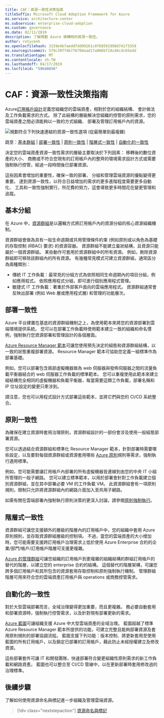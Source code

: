 ```yaml
---
title: CAF：資源一致性決策指南
titleSuffix: Microsoft Cloud Adoption Framework for Azure
ms.service: architecture-center
ms.subservice: enterprise-cloud-adoption
ms.custom: governance
ms.date: 02/11/2019
description: 了解規劃 Azure 移轉時的資源一致性。
author: rotycenh
ms.openlocfilehash: 3159e4b7aeddfdd99261c0f68591998d741f3359
ms.sourcegitcommit: 579c39ff4b776704ead17a006bf24cd4cdc65edd
ms.translationtype: MT
ms.contentlocale: zh-TW
ms.lasthandoff: 04/17/2019
ms.locfileid: "59640036"
---
```

# <a name="caf-resource-consistency-decision-guide"></a>CAF：資源一致性決策指南

Azure[訂用帳戶設計](../subscriptions/overview.md)定義您組織您的雲端資產，相對於您的組織結構、 會計做法及工作負載需求的方式。 除了此結構的層級解決您組織的控管的原則需求，您的雲端資產之間必須能夠以一致的方式組織、 部署及管理訂用帳戶內的資源。

![規劃符合下列快速連結的資源一致性選項 (從最簡單到最複雜)](../../_images/discovery-guides/discovery-guide-resource-consistency.png)

跳至：[基本群組](#basic-grouping) | [部署一致性](#deployment-consistency) | [原則一致性](#policy-consistency) | [階層式一致性](#hierarchical-consistency)  | [自動化的一致性](#automated-consistency)

決定您的雲端資產資源一致性需求的層級主要取決於下列因素： 移轉後的數位資產的大小、 商務或不符合您現有的訂用帳戶內的整齊的環境需求設計方式或需要強制執行控管，經過一段時間後已部署資源。 

這些因素會增加的重要性，確保一致的部署、 分組和管理雲端資源的優點變得更重要。 達到資源一致性，以符合日益增加的需求的更多進階程度需要更多自動化、 工具和一致性強制實行，所花費的努力，這會導致更多時間花在變更管理和追蹤。

## <a name="basic-grouping"></a>基本分組

在 Azure 中，[資源群組](/azure/azure-resource-manager/resource-group-overview#resource-groups)是以邏輯方式將訂用帳戶內的資源分組的核心資源組織機制。

資源群組會做為具有一般生命週期或共用管理條件約束 (例如原則或以角色為基礎的存取控制 (RBAC) 要求) 的資源容器。 資源群組不能建立巢狀結構，且資源只能屬於一個資源群組。 某些動作可套用於資源群組中的所有資源。 例如，刪除資源群組即可移除該群組內的所有資源。 有幾種常見模式可建立資源群組，通常區分為兩種類別：

- 傳統 IT 工作負載：最常見的分組方式為依照相同生命週期內的項目分組，例如應用程式。 依照應用程式分組，即可進行個別應用程式管理。
- 敏捷式 IT 工作負載：著重於外部客戶面向的雲端應用程式。 資源群組通常會反映出部署 (例如 Web 層或應用程式層) 和管理的功能層次。

## <a name="deployment-consistency"></a>部署一致性

Azure 平台建置在基底的資源群組機制之上，為使用範本來將您的資源部署到雲端環境提供系統。 您可以在部署工作負載時使用範本建立一致的組織和命名慣例，強制執行您資源部署和管理設計的各個層面。

[Azure Resource Manager 範本](/azure/azure-resource-manager/resource-group-overview#template-deployment)可讓您使用預先決定的組態和資源群組結構，以一致的狀態重複部署資源。 Resource Manager 範本可協助您定義一組標準作為部署基礎。

例如，您可以部署包含兩部虛擬機器做為 web 伺服器與發佈伺服器之間的流量負載平衡器結合的 web 伺服器工作負載的標準範本。 您可以重複使用此範本來建立組結構完全相同的虛擬機器和負載平衡器，每當需要這類工作負載，部署名稱和 IP 位址設定的變更只牽涉到。

請注意，您也可以用程式設計方式部署這些範本，並將它們與您的 CI/CD 系統整合。

## <a name="policy-consistency"></a>原則一致性

為確保在建立資源時套用治理原則，資源群組設計的一部份會涉及使用一般組態部署資源。

您可以透過結合資源群組和標準化 Resource Manager 範本，針對部署時需要哪些設定，以及要對每個資源群組或資源套用哪些 [Azure 原則](/azure/governance/policy/overview)規則等需求，強制執行適用標準。

例如，您可能需要讓訂用帳戶內部署的所有虛擬機器皆連線到由您的中央 IT 小組所管理的一般子網路。 您可以建立標準範本，以用於部署會針對工作負載建立個別資源群組，並在其中部署必要 VM 的工作負載 VM。 此資源群組會有一項原則規則，限制只允許將資源群組內的網路介面加入至共用子網路。

如需有關在雲端部署內強制執行原則決策的更深入討論，請參閱[原則強制執行](../policy-enforcement/overview.md)。

## <a name="hierarchical-consistency"></a>階層式一致性

資源群組可讓您支援額外的層級的階層內的訂用帳戶中，您的組織中套用 Azure 原則規則，並存取資源群組層級的控制項。 不過，當您的雲端資產的大小增加時，您可能需要支援跨訂用帳戶治理需求上低於使用 Azure Enterprise 合約的企業/部門/帳戶/訂用帳戶階層可支援更複雜。 

[Azure 的管理群組](../subscriptions/overview.md#management-groups)可讓您組織的訂用帳戶到更複雜的組織結構的群組訂用帳戶的替代的階層，以建立您的 enterprise 合約的結構。 這個替代的階層架構，可讓您跨多個訂用帳戶和其所包含的資源套用存取控制和原則強制執行機制。 管理群組階層可用來符合您的雲端資產訂用帳戶與 operations 或商務控管需求。 

## <a name="automated-consistency"></a>自動化的一致性

對於大型雲端部署而言，全域治理變得更加重要，而且更複雜。 務必要自動套用和部署資源時，強制執行控管需求，以及針對現有部署更新的需求。

[Azure 藍圖](/azure/governance/blueprints/overview)可讓組織支援 Azure 中大型雲端資產的全域治理。 藍圖超越了標準 Azure Resource Manager 範本所提供的功能，可建立完整且能夠部署資源及套用原則規則的部署協調流程。 藍圖支援下列功能：版本控制、將更新套用至使用藍圖的所有訂用帳戶，以及鎖定已部署的訂用帳戶，藉此防止未經授權建立及修改資源。

這些部署套件可讓 IT 和開發團隊，快速部署符合變更組織性原則需求的新工作負載和網路資產。 藍圖也可以整合至 CI/CD 管線中，以在更新部署時套用修改過的治理標準。

## <a name="next-steps"></a>後續步驟

了解如何使用資源命名與標記進一步組織及管理雲端資源。

> [!div class="nextstepaction"]
> [資源命名與標記](../resource-tagging/overview.md)
